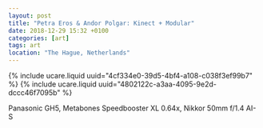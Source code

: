```yaml
---
layout: post
title: "Petra Eros & Andor Polgar: Kinect + Modular"
date: 2018-12-29 15:32 +0100
categories: [art]
tags: art
location: "The Hague, Netherlands"
---
```


{% include ucare.liquid uuid="4cf334e0-39d5-4bf4-a108-c038f3ef99b7" %}
{% include ucare.liquid uuid="4802122c-a3aa-4095-9e2d-dccc46f7095b" %}

Panasonic GH5, Metabones Speedbooster XL 0.64x, Nikkor 50mm f/1.4 AI-S

